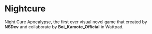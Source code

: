 # Nightcure
Night Cure Apocalypse, the first ever visual novel game that created by **NSDev** and collaborate by **Boi_Kamote_Official** in Wattpad.
